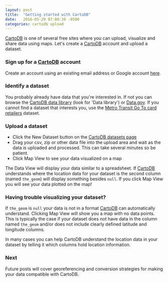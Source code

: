 ```yaml
---
layout: post
title:  "Getting started with CartoDB"
date:   2016-05-29 07:00:38 -0500
categories: cartodb upload
---
```


[CartoDB][carto-home] is one of several free sites where you can upload, visualize and share data using maps.  Let's create a [CartoDB][carto-home] account and upload a dataset.

### Sign up for a [CartoDB][carto-home] account
Create an account using an existing email address or Google account [here][carto-signup].  

### Identify a dataset
You probably already have data that you're interested in.  If not you can browse the [CartoDB data library][carto-datasets] (look for 'Data library') or [Data.gov][data-gov].  If you cannot find a dataset that interests you, use the [Metro Transit Go To card retailers][go-to-retailers] dataset.

### Upload a dataset
* Click the New Dataset button on the [CartoDB datasets page][carto-datasets]
* Drag your csv, zip or other data file into the upload area and wait as the data is uploaded and processed.  This can take several minutes so be patient.
* Click Map View to see your data visualized on a map

The Data View will display your data similar to a spreadsheet.  If [CartoDB][carto-home] understands where the location data for your dataset is the second column (named `the_geom`) will display something besides `null`.  If you click Map View you will see your data plotted on the map!

### Having trouble visualizing your dataset?
If `the_geom` is `null` your data is not in a format [CartoDB][carto-home] can automatically understand.  Clicking Map View will show you a map with no data points.  This is typically the case if your dataset does not have data in the column named `the_geom` and/or does not include clearly defined latitude and longitude columns.

In many cases you can help CartoDB understand the location data in your dataset by telling it which columns hold location information.

### Next
Future posts will cover georeferencing and conversion strategies for making your data compatible with CartoDB.


[carto-datasets]: https://ericebbesen.cartodb.com/dashboard/datasets
[carto-academy]: https://academy.cartodb.com/
[carto-home]: https://cartodb.com
[carto-signup]: https://cartodb.com/signup
[data-gov]: https://www.data.gov/
[go-to-retailers]: https://gisdata.mn.gov/dataset/us-mn-state-metc-econ-go-to-card-retailer
